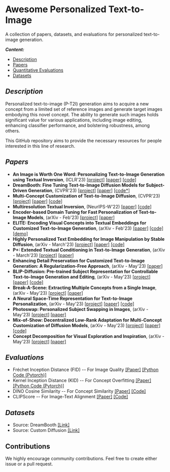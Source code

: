 # Awesome Personalized Text-to-Image
A collection of papers, datasets, and evaluations for personalized text-to-image generation.

***Content:***

 - [Description](#description)
 - [Papers](#papers)
 - [Quantitative Evaluations](#evaluations)
 - [Datasets](#datasets)

## <span id="description"> *Description* </span>
Personalized text-to-image (P-T2I) generation aims to acquire a new concept from a limited set of reference images and generate target images embodying this novel concept. The ability to generate such images holds significant value for various applications, including image editing, enhancing classifier performance, and bolstering robustness, among others.

This GitHub repository aims to provide the necessary resources for people interested in this line of research.

## <span id="papers"> *Papers* </span>

 - **An Image is Worth One Word: Personalizing Text-to-Image Generation using Textual Inversion**, (ICLR'23)
 [\[project\]](https://textual-inversion.github.io) [\[paper\]](https://arxiv.org/abs/2208.01618) [\[code\]](https://github.com/rinongal/textual_inversion) 
 - **DreamBooth: Fine Tuning Text-to-Image Diffusion Models for Subject-Driven Generation**, (CVPR'23) [\[project\]](https://dreambooth.github.io) [\[paper\]](https://arxiv.org/abs/2208.12242) [\[code*\]](https://github.com/huggingface/diffusers/tree/main/examples/dreambooth) 
 - **Multi-Concept Customization of Text-to-Image Diffusion**, (CVPR'23) [\[project\]](https://www.cs.cmu.edu/~custom-diffusion/) [\[paper\]](https://arxiv.org/abs/2212.04488) [\[code\]](https://github.com/adobe-research/custom-diffusion) 
 - **Multiresolution Textual Inversion**, (NeurIPS-W'22) [\[paper\]](https://arxiv.org/abs/2211.17115) [\[code\]](https://github.com/giannisdaras/multires_textual_inversion) 
 - **Encoder-based Domain Tuning for Fast Personalization of Text-to-Image Models**, (arXiv - Feb'23) [\[project\]](https://tuning-encoder.github.io) [\[paper\]](https://arxiv.org/abs/2302.12228) 
 - **ELITE: Encoding Visual Concepts into Textual Embeddings for Customized Text-to-Image Generation**, (arXiv - Feb'23) [\[paper\]](https://arxiv.org/abs/2302.13848) [\[code\]](https://github.com/csyxwei/ELITE) [\[demo\]](https://huggingface.co/spaces/ELITE-library/ELITE) 
 - **Highly Personalized Text Embedding for Image Manipulation by Stable Diffusion**, (arXiv - March'23) [\[project\]](https://hiper0.github.io) [\[paper\]](https://arxiv.org/abs/2303.08767) [\[code\]](https://github.com/HiPer0/HiPer) 
 - **P+: Extended Textual Conditioning in Text-to-Image Generation**, (arXiv - March'23) [\[project\]](https://prompt-plus.github.io) [\[paper\]](https://arxiv.org/abs/2303.09522) 
 - **Enhancing Detail Preservation for Customized Text-to-Image Generation: A Regularization-Free Approach**, (arXiv - May'23) [\[paper\]](https://arxiv.org/abs/2305.13579)
 - **BLIP-Diffusion: Pre-trained Subject Representation for Controllable Text-to-Image Generation and Editing**, (arXiv - May'23) [\[project\]](https://dxli94.github.io/BLIP-Diffusion-website/) [\[paper\]](https://arxiv.org/abs/2305.14720) [\[code\]](https://github.com/salesforce/LAVIS/tree/main/projects/blip-diffusion) 
 - **Break-A-Scene: Extracting Multiple Concepts from a Single Image**, (arXiv - May'23) [\[project\]](https://omriavrahami.com/break-a-scene/) [\[paper\]](https://arxiv.org/abs/2305.16311) 
 - **A Neural Space-Time Representation for Text-to-Image Personalization**, (arXiv - May'23) [\[project\]](https://neuraltextualinversion.github.io/NeTI/) [\[paper\]](https://arxiv.org/abs/2305.15391) [\[code\]](https://github.com/NeuralTextualInversion/NeTI) 
 - **Photoswap: Personalized Subject Swapping in Images**, (arXiv - May'23) [\[project\]](https://photoswap.github.io) [\[paper\]](https://arxiv.org/abs/2305.18286)
 - **Mix-of-Show: Decentralized Low-Rank Adaptation for Multi-Concept Customization of Diffusion Models**, (arXiv - May'23) [\[project\]](https://showlab.github.io/Mix-of-Show/) [\[paper\]](https://arxiv.org/abs/2305.18292) [\[code\]](https://github.com/TencentARC/Mix-of-Show)
 - **Concept Decomposition for Visual Exploration and Inspiration**, (arXiv - May'23) [\[project\]](https://inspirationtree.github.io/inspirationtree/) [\[paper\]](https://arxiv.org/abs/2305.18203)

## <span id="evaluations"> *Evaluations* </span>

 - Fréchet Inception Distance (FID) -- For Image Quality [\[Paper\]](https://proceedings.neurips.cc/paper_files/paper/2017/file/8a1d694707eb0fefe65871369074926d-Paper.pdf) [\[Python Code (Pytorch)\]](https://github.com/toshas/torch-fidelity)
 - Kernel Inception Distance (KID) -- For Concept Overfitting [\[Paper\]](https://arxiv.org/pdf/2206.10935.pdf) [\[Python Code (Pytorch)\]](https://github.com/toshas/torch-fidelity)
 - DINO Cosine Similarity -- For Concept Similarity [\[Paper\]](https://arxiv.org/abs/2104.14294) [\[Code\]](https://huggingface.co/facebook/dino-vitb8)
 - CLIPScore -- For Image-Text Alignment [\[Paper\]](https://arxiv.org/abs/2104.08718) [\[Code\]](https://github.com/jmhessel/clipscore)

## <span id="datasets"> *Datasets* </span>

 - Source: DreamBooth [\[Link\]](https://github.com/google/dreambooth)
 - Source: Custom Diffusion [\[Link\]](https://www.cs.cmu.edu/~custom-diffusion/assets/data.zip)

## Contributions
We highly encourage community contributions. Feel free to create either issue or a pull request.
